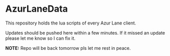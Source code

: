 # AzurLaneData

This repository holds the lua scripts of every Azur Lane client.

Updates should be pushed here within a few minutes. If it missed an update please let me know so I can fix it.

**NOTE:** Repo will be back tomorrow pls let me rest in peace.
